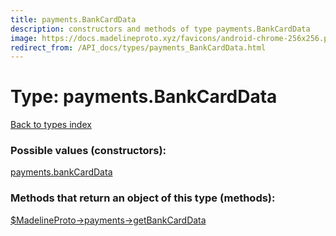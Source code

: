 ```yaml
---
title: payments.BankCardData
description: constructors and methods of type payments.BankCardData
image: https://docs.madelineproto.xyz/favicons/android-chrome-256x256.png
redirect_from: /API_docs/types/payments_BankCardData.html
---
```

# Type: payments.BankCardData  
[Back to types index](index.md)



### Possible values (constructors):

[payments.bankCardData](../constructors/payments.bankCardData.md)  



### Methods that return an object of this type (methods):

[$MadelineProto->payments->getBankCardData](../methods/payments.getBankCardData.md)  



